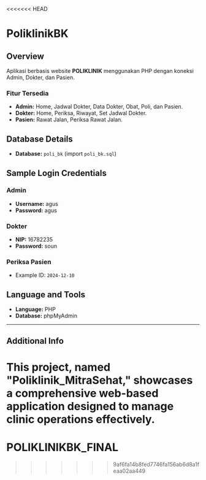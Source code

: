 <<<<<<< HEAD
# PoliklinikBK

## Overview
Aplikasi berbasis website **POLIKLINIK** menggunakan PHP dengan koneksi Admin, Dokter, dan Pasien.

### Fitur Tersedia
- **Admin:** Home, Jadwal Dokter, Data Dokter, Obat, Poli, dan Pasien.
- **Dokter:** Home, Periksa, Riwayat, Set Jadwal Dokter.
- **Pasien:** Rawat Jalan, Periksa Rawat Jalan.

## Database Details
- **Database:** `poli_bk` (import `poli_bk.sql`)

## Sample Login Credentials
### Admin
- **Username:** agus  
- **Password:** agus  

### Dokter
- **NIP:** 16782235  
- **Password:** soun  

### Periksa Pasien
- Example ID: `2024-12-10`

## Language and Tools
- **Language:** PHP  
- **Database:** phpMyAdmin  

---

## Additional Info
This project, named "Poliklinik_MitraSehat," showcases a comprehensive web-based application designed to manage clinic operations effectively.
=======
# POLIKLINIKBK_FINAL
>>>>>>> 9af6fa14b8fed7746fa156ab6d8a1feaa02aa449
